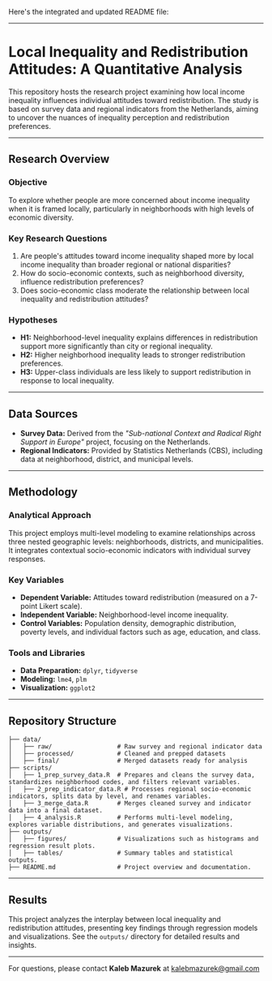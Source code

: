 Here's the integrated and updated README file:

---

# Local Inequality and Redistribution Attitudes: A Quantitative Analysis

This repository hosts the research project examining how local income inequality influences individual attitudes toward redistribution. The study is based on survey data and regional indicators from the Netherlands, aiming to uncover the nuances of inequality perception and redistribution preferences.

---

## Research Overview

### Objective
To explore whether people are more concerned about income inequality when it is framed locally, particularly in neighborhoods with high levels of economic diversity.

### Key Research Questions
1. Are people's attitudes toward income inequality shaped more by local income inequality than broader regional or national disparities?
2. How do socio-economic contexts, such as neighborhood diversity, influence redistribution preferences?
3. Does socio-economic class moderate the relationship between local inequality and redistribution attitudes?

### Hypotheses
- **H1:** Neighborhood-level inequality explains differences in redistribution support more significantly than city or regional inequality.
- **H2:** Higher neighborhood inequality leads to stronger redistribution preferences.
- **H3:** Upper-class individuals are less likely to support redistribution in response to local inequality.

---

## Data Sources
- **Survey Data:** Derived from the *"Sub-national Context and Radical Right Support in Europe"* project, focusing on the Netherlands.
- **Regional Indicators:** Provided by Statistics Netherlands (CBS), including data at neighborhood, district, and municipal levels.

---

## Methodology

### Analytical Approach
This project employs multi-level modeling to examine relationships across three nested geographic levels: neighborhoods, districts, and municipalities. It integrates contextual socio-economic indicators with individual survey responses.

### Key Variables
- **Dependent Variable:** Attitudes toward redistribution (measured on a 7-point Likert scale).
- **Independent Variable:** Neighborhood-level income inequality.
- **Control Variables:** Population density, demographic distribution, poverty levels, and individual factors such as age, education, and class.

### Tools and Libraries
- **Data Preparation:** `dplyr`, `tidyverse`
- **Modeling:** `lme4`, `plm`
- **Visualization:** `ggplot2`

---

## Repository Structure

```
├── data/
│   ├── raw/                  # Raw survey and regional indicator data
│   ├── processed/            # Cleaned and prepped datasets
│   ├── final/                # Merged datasets ready for analysis
├── scripts/
│   ├── 1_prep_survey_data.R  # Prepares and cleans the survey data, standardizes neighborhood codes, and filters relevant variables.
│   ├── 2_prep_indicator_data.R # Processes regional socio-economic indicators, splits data by level, and renames variables.
│   ├── 3_merge_data.R        # Merges cleaned survey and indicator data into a final dataset.
│   ├── 4_analysis.R          # Performs multi-level modeling, explores variable distributions, and generates visualizations.
├── outputs/
│   ├── figures/              # Visualizations such as histograms and regression result plots.
│   ├── tables/               # Summary tables and statistical outputs.
├── README.md                 # Project overview and documentation.
```

---

## Results
This project analyzes the interplay between local inequality and redistribution attitudes, presenting key findings through regression models and visualizations. See the `outputs/` directory for detailed results and insights.

---

For questions, please contact **Kaleb Mazurek** at kalebmazurek@gmail.com
